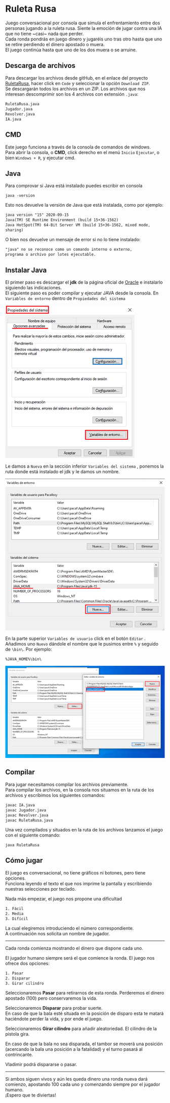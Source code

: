 
# Ruleta Rusa

Juego conversacional por consola que simula el enfrentamiento entre dos personas jugando a la ruleta rusa. 
Siente la emoción de jugar contra una IA que no tiene ~casi~ nada que perder.  
Cada ronda pondrás en juego dinero y jugaréis uno tras otro hasta que uno se retire perdiendo el dinero apostado o muera.  
El juego continúa hasta que uno de los dos muera o se arruine.  


## Descarga de archivos
Para descargar los archivos desde gitHub, en el enlace del proyecto [RuletaRusa], hacer click en `Code` y seleccionar la opción `Download ZIP`.  
Se descargarán todos los archivos en un ZIP. Los archivos que nos interesan descomprimir son los 4 archivos con extensión `.java`:
~~~
RuletaRusa.java
Jugador.java
Revolver.java
IA.java
~~~

[RuletaRusa]: https://github.com/AlvaroJimenezMedina/RuletaRusa


## CMD
Este juego funciona a través de la consola de comandos de windows.  
Para abrir la consola, o  **CMD**, click derecho en el menú `Inicio` `Ejecutar`, o bien `Windows + R`, y ejecutar cmd.


## Java
Para comprovar si Java está instalado puedes escribir en consola 
~~~
java -version
~~~
Esto nos devuelve la versión de Java que está instalada, como por ejemplo:
~~~
java version "15" 2020-09-15
Java(TM) SE Runtime Environment (build 15+36-1562)
Java HotSpot(TM) 64-Bit Server VM (build 15+36-1562, mixed mode, sharing)
~~~
O bien nos devuelve un mensaje de error si no lo tiene instalado:
~~~
"java" no se reconoce como un comando interno o externo,
programa o archivo por lotes ejecutable.
~~~

## Instalar Java
El primer paso es descargar el **jdk** de la página oficial de [Oracle] e instalarlo siguiendo las indicaciones.  
El siguiente paso es poder compilar y ejecutar JAVA desde la consola.
En `Variables de entorno` dentro de `Propiedades del sistema`

![](/Imagenes/1.png)  

Le damos a `Nueva` en la sección inferior `Variables del sistema` , ponemos la ruta donde está instalado el jdk y le damos un nombre.

![](/Imagenes/2.png)

En la parte superior `Variables de usuario` click en el botón  `Editar` .  
Añadimos uno `Nuevo` dándole el nombre que le pusimos entre `%` y seguido de `\bin\`. Por ejemplo:
~~~
%JAVA_HOME%\bin\
~~~
![](/Imagenes/3.png)


[Oracle]: https://www.oracle.com/es/java/technologies/javase-downloads.html
## Compilar
Para jugar necesitamos compilar los archivos previamente.  
Para compilar los archivos, en la consola nos situamos en la ruta de los archivos y escribimos los siguientes comandos:
~~~
javac IA.java
javac Jugador.java
javac Revolver.java
javac RuletaRusa.java
~~~

Una vez compilados y situados en la ruta de los archivos lanzamos el juego con el siguiente comando:
~~~
java RuletaRusa
~~~

## Cómo jugar
El juego es conversacional, no tiene gráficos ni botones, pero tiene opciones.  
Funciona leyendo el texto el que nos imprime la pantalla y escribiendo nuestras selecciones por teclado.  
  
  
Nada más empezar, el juego nos propone una dificultad  
~~~
1. Fácil
2. Media
3. Difícil
~~~

La cual elegiremos introduciendo el número correspondiente.  
A continuación nos solicita un nombre de jugador.

---

Cada ronda comienza mostrando el dinero que dispone cada uno.  

El jugador humano siempre será el que comience la ronda. El juego nos ofrece dos opciones: 
~~~
1. Pasar
2. Disparar
3. Girar cilindro
~~~
Seleccionaremos **Pasar** para retirarnos de esta ronda. Perderemos el dinero apostado (100) pero conservaremos la vida.   


Seleccionaremos **Disparar** para probar suerte.  
En caso de que la bala esté situada en la posición de disparo esta te matará haciéndote perder la vida, y por ende el juego.  

Seleccionaremos **Girar cilindro** para añadir aleatoriedad. El cilindro de la pistola gira.

En caso de que la bala no sea disparada, el tambor se moverá una posición (acercando la bala una posición a la fatalidad) y el turno pasará al contrincante. 
 
Vladimir podrá dispararse o pasar.

---
Si ambos siguen vivos y aún les queda dinero una ronda nueva dará comienzo, apostando 100 cada uno y comenzando siempre por el jugador humano.  
¡Espero que te diviertas!
